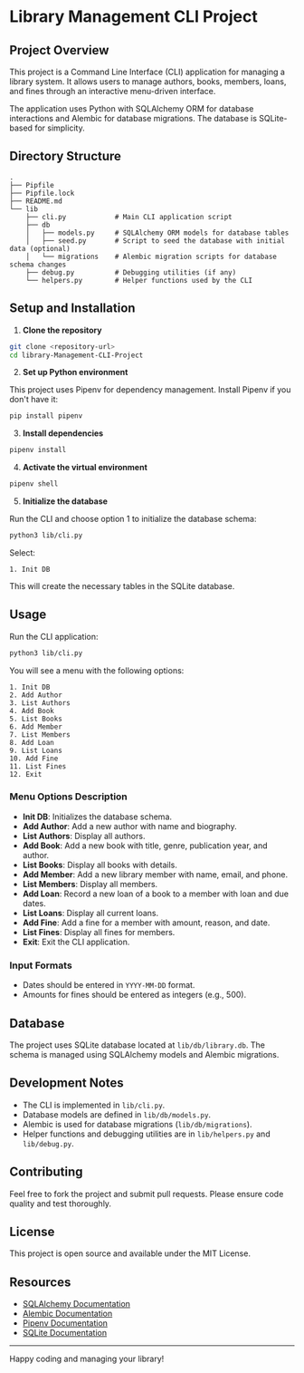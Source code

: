 # Library Management CLI Project

## Project Overview

This project is a Command Line Interface (CLI) application for managing a library system. It allows users to manage authors, books, members, loans, and fines through an interactive menu-driven interface.

The application uses Python with SQLAlchemy ORM for database interactions and Alembic for database migrations. The database is SQLite-based for simplicity.

## Directory Structure

```
.
├── Pipfile
├── Pipfile.lock
├── README.md
└── lib
    ├── cli.py            # Main CLI application script
    ├── db
    │   ├── models.py     # SQLAlchemy ORM models for database tables
    │   ├── seed.py       # Script to seed the database with initial data (optional)
    │   └── migrations    # Alembic migration scripts for database schema changes
    ├── debug.py          # Debugging utilities (if any)
    └── helpers.py        # Helper functions used by the CLI
```

## Setup and Installation

1. **Clone the repository**

```bash
git clone <repository-url>
cd library-Management-CLI-Project
```

2. **Set up Python environment**

This project uses Pipenv for dependency management. Install Pipenv if you don't have it:

```bash
pip install pipenv
```

3. **Install dependencies**

```bash
pipenv install
```

4. **Activate the virtual environment**

```bash
pipenv shell
```

5. **Initialize the database**

Run the CLI and choose option 1 to initialize the database schema:

```bash
python3 lib/cli.py
```

Select:

```
1. Init DB
```

This will create the necessary tables in the SQLite database.

## Usage

Run the CLI application:

```bash
python3 lib/cli.py
```

You will see a menu with the following options:

```
1. Init DB
2. Add Author
3. List Authors
4. Add Book
5. List Books
6. Add Member
7. List Members
8. Add Loan
9. List Loans
10. Add Fine
11. List Fines
12. Exit
```

### Menu Options Description

- **Init DB**: Initializes the database schema.
- **Add Author**: Add a new author with name and biography.
- **List Authors**: Display all authors.
- **Add Book**: Add a new book with title, genre, publication year, and author.
- **List Books**: Display all books with details.
- **Add Member**: Add a new library member with name, email, and phone.
- **List Members**: Display all members.
- **Add Loan**: Record a new loan of a book to a member with loan and due dates.
- **List Loans**: Display all current loans.
- **Add Fine**: Add a fine for a member with amount, reason, and date.
- **List Fines**: Display all fines for members.
- **Exit**: Exit the CLI application.

### Input Formats

- Dates should be entered in `YYYY-MM-DD` format.
- Amounts for fines should be entered as integers (e.g., 500).

## Database

The project uses SQLite database located at `lib/db/library.db`. The schema is managed using SQLAlchemy models and Alembic migrations.

## Development Notes

- The CLI is implemented in `lib/cli.py`.
- Database models are defined in `lib/db/models.py`.
- Alembic is used for database migrations (`lib/db/migrations`).
- Helper functions and debugging utilities are in `lib/helpers.py` and `lib/debug.py`.

## Contributing

Feel free to fork the project and submit pull requests. Please ensure code quality and test thoroughly.

## License

This project is open source and available under the MIT License.

## Resources

- [SQLAlchemy Documentation](https://docs.sqlalchemy.org/)
- [Alembic Documentation](https://alembic.sqlalchemy.org/en/latest/)
- [Pipenv Documentation](https://pipenv.pypa.io/en/latest/)
- [SQLite Documentation](https://www.sqlite.org/docs.html)

---

Happy coding and managing your library!
